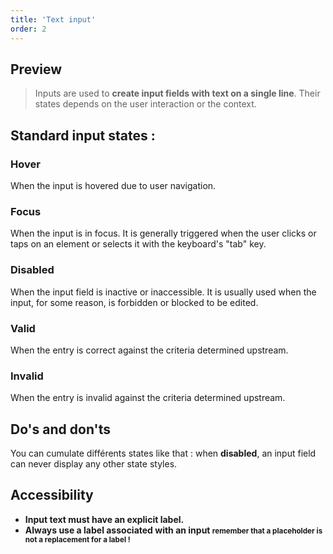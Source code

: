 ```yaml
---
title: 'Text input'
order: 2
---
```


## Preview

> Inputs are used to **create input fields with text on a single line**. Their states depends on the user interaction or the context.

<preview path="src/pages/Components/TextInput/previews/input-preview"></preview>

## Standard input states :

### Hover

When the input is hovered due to user navigation.

<preview path="src/pages/Components/TextInput/previews/input-hover-state"></preview>

### Focus

When the input is in focus. It is generally triggered when the user clicks or taps on an element or selects it with the keyboard's "tab" key.

<preview path="src/pages/Components/TextInput/previews/input-focus-state"></preview>

### Disabled

When the input field is inactive or inaccessible. It is usually used when the input, for some reason, is forbidden or blocked to be edited.

<preview path="src/pages/Components/TextInput/previews/input-disabled-state"></preview>

### Valid

When the entry is correct against the criteria determined upstream.

<preview path="src/pages/Components/TextInput/previews/input-valid-state"></preview>

### Invalid

When the entry is invalid against the criteria determined upstream.

<preview path="src/pages/Components/TextInput/previews/input-invalid-state"></preview>

## Do's and don'ts

<hintitem>
You can cumulate différents states like that :
</hintitem>
<preview path="src/pages/Components/TextInput/previews/input-invalid-event"></preview>

<hintitem dont=true>
when <strong>disabled</strong>, an input field can never display any other state styles.
</hintitem>

<preview path="src/pages/Components/TextInput/previews/input-default-disabled"></preview>

## Accessibility

- **Input text must have an explicit label.**
- **Always use a label associated with an input <small>remember that a placeholder is not a replacement for a label !**</small>

